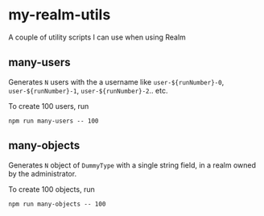 # my-realm-utils
A couple of utility scripts I can use when using Realm

## many-users

Generates `N` users with the a username like `user-${runNumber}-0`, `user-${runNumber}-1`, `user-${runNumber}-2`.. etc.

To create 100 users, run

    npm run many-users -- 100

## many-objects

Generates `N` object of `DummyType` with a single string field, in a realm owned by the administrator.

To create 100 objects, run

    npm run many-objects -- 100
